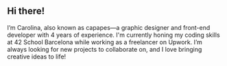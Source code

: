## Hi there!

I’m Carolina, also known as capapes—a graphic designer and front-end developer with 4 years of experience. I'm currently honing my coding skills at 42 School Barcelona while working as a freelancer on Upwork. I’m always looking for new projects to collaborate on, and I love bringing creative ideas to life!



<!--
**carolinapapes/carolinapapes** is a ✨ _special_ ✨ repository because its `README.md` (this file) appears on your GitHub profile.

Here are some ideas to get you started:

- 🔭 I’m currently working on ...
- 🌱 I’m currently learning ...
- 👯 I’m looking to collaborate on ...
- 🤔 I’m looking for help with ...
- 💬 Ask me about ...
- 📫 How to reach me: ...
- 😄 Pronouns: ...
- ⚡ Fun fact: ...
-->
